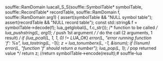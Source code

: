 souffle::RamDomain luacall_S_S(souffle::SymbolTable* symbolTable, souffle::RecordTable* recordTable,
        souffle::RamDomain f, souffle::RamDomain arg1) {
    assert(symbolTable && "NULL symbol table");
    assert(recordTable && "NULL record table");
    const std::string& f = symbolTable->decode(f);
    lua_getglobal(L, f.c_str()); /* function to be called */
    lua_pushstring(L, arg1); /* push 1st argument */
    /* do the call (2 arguments, 1 result) */
    if (lua_pcall(L, 1, 1, 0) != LUA_OK)
        error(L, "error running function 'f': %s",
        lua_tostring(L, -1));
    z = lua_tonumberx(L, -1, &isnum);
    if (!isnum)
        error(L, "function 'f' should return a number");
    lua_pop(L, 1); /* pop returned value */
    return z;
    //return symbolTable->encode(result);# souffle-lua
